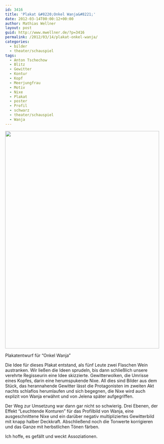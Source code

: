 ```yaml
---
id: 3416
title: 'Plakat &#8220;Onkel Wanja&#8221;'
date: 2012-03-14T00:00:12+00:00
author: Mathias Wellner
layout: post
guid: http://www.mwellner.de/?p=3416
permalink: /2012/03/14/plakat-onkel-wanja/
categories:
  - bilder
  - theater/schauspiel
tags:
  - Anton Tschechow
  - Blitz
  - Gewitter
  - Kontur
  - Kopf
  - Meerjungfrau
  - Motiv
  - Nixe
  - Plakat
  - poster
  - Profil
  - schwarz
  - theater/schauspiel
  - Wanja
---
```

<div style="width: 510px" class="wp-caption aligncenter">
  <img src="https://lh4.googleusercontent.com/-qeSHV-LBjUQ/T1_BV-5FJxI/AAAAAAAAAV4/U27ynAGVT_Y/s800/plakat.jpg" height="707" width="500" />
  
  <p class="wp-caption-text">
    Plakatentwurf für &#8220;Onkel Wanja&#8221;<br />
  </p>
</div>

Die Idee für dieses Plakat entstand, als fünf Leute zwei Flaschen Wein austranken. Wir ließen die Ideen sprudeln, bis dann schließlich unsere verehrte Regisseurin eine Idee skizzierte. Gewitterwolken, die Umrisse eines Kopfes, darin eine herumspukende Nixe. All dies sind Bilder aus dem Stück, das herannahende Gewitter lässt die Protagonisten im zweiten Akt nachts schlaflos herumlaufen und sich begegnen, die Nixe wird auch explizit von Wanja erwähnt und von Jelena später aufgegriffen. 

Der Weg zur Umsetzung war dann gar nicht so schwierig. Drei Ebenen, der Effekt &#8220;Leuchtende Konturen&#8221; für das Profilbild von Wanja, eine ausgeschnittene Nixe und ein darüber negativ multipliziertes Gewitterbild mit knapp halber Deckkraft. Abschließend noch die Tonwerte korrigieren und das Ganze mit herbstlichen Tönen färben. 

Ich hoffe, es gefällt und weckt Assoziationen.